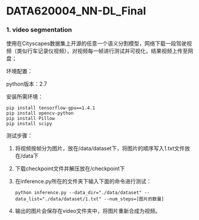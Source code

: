 # DATA620004_NN-DL_Final

### 1. video segmentation

使用在Cityscapes数据集上开源的任意一个语义分割模型，网络下载一段驾驶视频（类似行车记录仪视频），对视频每一帧进行测试并可视化，结果视频上传至网盘；



环境配置：

python版本：2.7

安装所需环境：

```
pip install tensorflow-gpu==1.4.1
pip install opencv-python
pip install Pillow
pip install scipy
```



测试步骤：

1. 将视频按帧分为图片，放在/data/dataset下，将图片的顺序写入1.txt文件放在/data下

2. 下载checkpoint文件并解压放在/checkpoint下

3. 在inference.py所在的文件夹下输入下面的命令进行测试：

   ```
   python inference.py --data_dir="./data/dataset" --data_list="./data/dataset/1.txt" --num_steps=[图片的数量]
   ```

4. 输出的图片会保存在video文件夹中，将图片重新合成为视频。